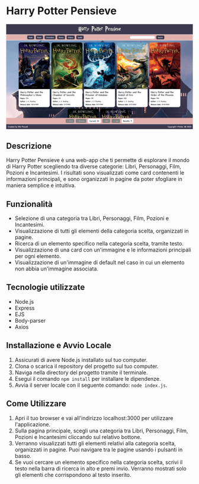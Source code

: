 # Harry Potter Pensieve

![App Screenshot](public/images/screenshot.png)

## Descrizione
Harry Potter Pensieve è una web-app che ti permette di esplorare il mondo di Harry Potter scegliendo tra diverse categorie: Libri, Personaggi, Film, Pozioni e Incantesimi. I risultati sono visualizzati come card contenenti le informazioni principali, e sono organizzati in pagine da poter sfogliare in maniera semplice e intuitiva.

## Funzionalità
- Selezione di una categoria tra Libri, Personaggi, Film, Pozioni e Incantesimi.
- Visualizzazione di tutti gli elementi della categoria scelta, organizzati in pagine.
- Ricerca di un elemento specifico nella categoria scelta, tramite testo.
- Visualizzazione di una card con un'immagine e le informazioni principali per ogni elemento.
- Visualizzazione di un'immagine di default nel caso in cui un elemento non abbia un'immagine associata.

## Tecnologie utilizzate
- Node.js
- Express
- EJS
- Body-parser
- Axios

## Installazione e Avvio Locale
1. Assicurati di avere Node.js installato sul tuo computer.
2. Clona o scarica il repository del progetto sul tuo computer.
3. Naviga nella directory del progetto tramite il terminale.
4. Esegui il comando `npm install` per installare le dipendenze.
5. Avvia il server locale con il seguente comando: `node index.js`.

## Come Utilizzare
1. Apri il tuo browser e vai all'indirizzo localhost:3000 per utilizzare l'applicazione.
2. Sulla pagina principale, scegli una categoria tra Libri, Personaggi, Film, Pozioni e Incantesimi cliccando sul relativo bottone.
3. Verranno visualizzati tutti gli elementi relativi alla categoria scelta, organizzati in pagine. Puoi navigare tra le pagine usando i pulsanti in basso.
4. Se vuoi cercare un elemento specifico nella categoria scelta, scrivi il testo nella barra di ricerca in alto e premi invio. Verranno mostrati solo gli elementi che corrispondono al testo inserito.